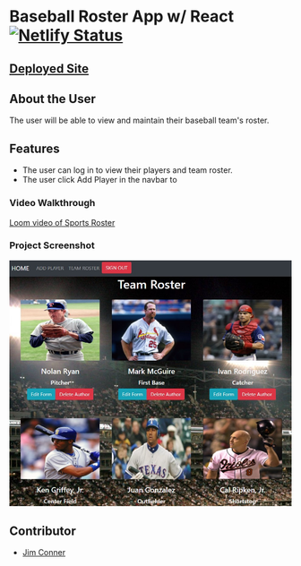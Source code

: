 # Baseball Roster App w/ React [![Netlify Status](https://api.netlify.com/api/v1/badges/923b716a-3489-441f-b8e5-2b2f0cd0e3c5/deploy-status)](https://app.netlify.com/sites/jdc-sports-roster/deploys)
## [Deployed Site](https://jdc-sports-roster.netlify.app/)

## About the User 
The user will be able to view and maintain their baseball team's roster.
## Features 
- The user can log in to view their players and team roster.  
- The user click Add Player in the navbar to 

### Video Walkthrough
[Loom video of Sports Roster]()


### Project Screenshot
![Team Roster Screenshot](https://github.com/jim-conner/sports-roster/blob/main/public/SportsRosterTeamScreenshot.jpg)

## Contributor
- [Jim Conner](https://github.com/jim-conner)
